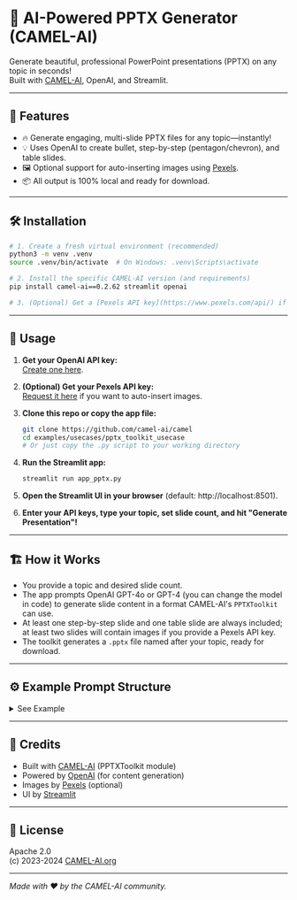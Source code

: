 # 📑 AI-Powered PPTX Generator (CAMEL-AI)

Generate beautiful, professional PowerPoint presentations (PPTX) on any topic in seconds!  
Built with [CAMEL-AI](https://github.com/camel-ai/camel), OpenAI, and Streamlit.

---

## 🚀 Features

- 🔥 Generate engaging, multi-slide PPTX files for any topic—instantly!
- 💡 Uses OpenAI to create bullet, step-by-step (pentagon/chevron), and table slides.
- 🖼️ Optional support for auto-inserting images using [Pexels](https://www.pexels.com/api/).
- 📦 All output is 100% local and ready for download.

---

## 🛠️ Installation

```bash
# 1. Create a fresh virtual environment (recommended)
python3 -m venv .venv
source .venv/bin/activate  # On Windows: .venv\Scripts\activate

# 2. Install the specific CAMEL-AI version (and requirements)
pip install camel-ai==0.2.62 streamlit openai

# 3. (Optional) Get a [Pexels API key](https://www.pexels.com/api/) if you want slides with images
```

---

## 📝 Usage

1. **Get your OpenAI API key:**  
   [Create one here](https://platform.openai.com/account/api-keys).

2. **(Optional) Get your Pexels API key:**  
   [Request it here](https://www.pexels.com/api/) if you want to auto-insert images.

3. **Clone this repo or copy the app file:**
   ```bash
   git clone https://github.com/camel-ai/camel
   cd examples/usecases/pptx_toolkit_usecase
   # Or just copy the .py script to your working directory
   ```

4. **Run the Streamlit app:**
   ```bash
   streamlit run app_pptx.py
   ```

5. **Open the Streamlit UI in your browser** (default: http://localhost:8501).

6. **Enter your API keys, type your topic, set slide count, and hit "Generate Presentation"!**

---

## 🏗️ How it Works

- You provide a topic and desired slide count.
- The app prompts OpenAI GPT-4o or GPT-4 (you can change the model in code) to generate slide content in a format CAMEL-AI's `PPTXToolkit` can use.
- At least one step-by-step slide and one table slide are always included; at least two slides will contain images if you provide a Pexels API key.
- The toolkit generates a `.pptx` file named after your topic, ready for download.

---

## ⚙️ Example Prompt Structure

<details>
<summary>See Example</summary>

```json
[
  {"title": "AI Agents", "subtitle": "Exploring the world of artificial intelligence agents"},
  {"heading": "Types of AI Agents", "bullet_points": ["Intelligent Virtual Agents", "Autonomous Agents", "Collaborative Agents"], "img_keywords": "AI, technology"},
  {"heading": "Creating an AI Agent", "bullet_points": [">> Step 1: Define the goal", ">> Step 2: Choose algorithms", ">> Step 3: Implement and test"], "img_keywords": "workflow, robotics"},
  {"heading": "Comparison of AI Agents", "table": {"headers": ["Type", "Capabilities", "Examples"], "rows": [["Virtual", "Conversational AI", "Siri"], ["Autonomous", "Self-learning", "Robots"]]}, "img_keywords": "comparison chart, table"}
]
```
</details>

---

## 📝 Credits

- Built with [CAMEL-AI](https://github.com/camel-ai/camel) (PPTXToolkit module)
- Powered by [OpenAI](https://platform.openai.com/docs/api-reference) (for content generation)
- Images by [Pexels](https://www.pexels.com/api/) (optional)
- UI by [Streamlit](https://streamlit.io/)

---

## 🐪 License

Apache 2.0  
(c) 2023-2024 [CAMEL-AI.org](https://camel-ai.org)

---

*Made with ❤️ by the CAMEL-AI community.*
